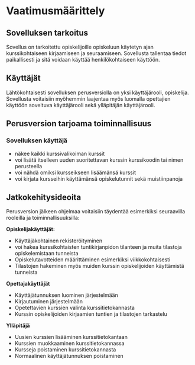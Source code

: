 # Vaatimusmäärittely

## Sovelluksen tarkoitus

Sovellus on tarkoitettu opiskelijoille opiskeluun käytetyn ajan kurssikohtaiseen kirjaamiseen ja seuraamiseen. Sovellusta tallentaa tiedot paikallisesti ja sitä voidaan käyttää henkilökohtaiseen käyttöön.

## Käyttäjät 

Lähtökohtaisesti sovelluksen perusversiolla on yksi käyttäjärooli, opiskelija. Sovellusta voitaisiin myöhemmin laajentaa myös luomalla opettajien käyttöön soveltuva käyttäjärooli sekä ylläpitäjän käyttäjärooli.

## Perusversion tarjoama toiminnallisuus

### Sovelluksen käyttäjä

* näkee kaikki kurssivalikoiman kurssit
* voi lisätä itselleen uuden suoritettavan kurssin kurssikoodin tai nimen perusteella
* voi nähdä omiksi kursseikseen lisäämänsä kurssit
* voi kirjata kursseihin käyttämänsä opiskelutunnit sekä muistiinpanoja

## Jatkokehitysideoita

Perusversion jälkeen ohjelmaa voitaisiin täydentää esimerkiksi seuraavilla rooleilla ja toiminnallisuuksilla:

**Opiskelijakäyttäjät:**

* Käyttäjäkohtainen rekisteröityminen
* voi hakea kurssikohtaisten tuntikirjanpidon tilanteen ja muita tilastoja opiskelemistaan tunneista
* Opiskelutavotteiden määrittäminen esimerkiksi viikkokohtaisesti
* Tilastojen hakeminen myös muiden kurssin opiskelijoiden käyttämistä tunneista

**Opettajakäyttäjät**

* Käyttäjätunnuksen luominen järjestelmään
* Kirjautuminen järjestelmään
* Opetettavien kurssien valinta kurssitietokannasta
* Kurssin opiskelijoiden kirjaamien tuntien ja tilastojen tarkastelu

**Ylläpitäjä**

* Uusien kurssien lisääminen kurssitietokantaan
* Kurssien muokkaaminen kurssitietokannassa
* Kursseja poistaminen kurssitietokannasta
* Normaalinen käyttäjätunnuksen poistaminen 

